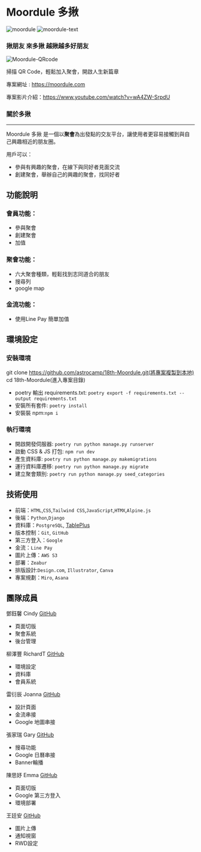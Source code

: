 # Moordule 多揪

![moordule](https://miro.medium.com/v2/resize:fit:1400/format:webp/1*M9eXElapdctvl-nQbPG38w.jpeg)
![moordule-text](https://miro.medium.com/v2/resize:fit:1400/format:webp/1*sphjBoiQpYV1I4Z5hOl5Qw.jpeg)

### 揪朋友 來多揪 越揪越多好朋友

![Moordule-QRcode](https://miro.medium.com/v2/resize:fit:1000/format:webp/1*8gvVFPQIS7pDZhTqA2tsuA.png)


掃描 QR Code，輕鬆加入聚會，開啟人生新篇章

專案網址 : https://moordule.com  

專案影片介紹：https://www.youtube.com/watch?v=wA4ZW-SrpdU
 

### 關於多揪

---

Moordule 多揪 是一個以**聚會**為出發點的交友平台，讓使用者更容易接觸到與自己興趣相近的朋友圈。


用戶可以：
- 參與有興趣的聚會，在線下與同好者見面交流
- 創建聚會，舉辦自己的興趣的聚會，找同好者  


## 功能說明
### 會員功能：

- 參與聚會
- 創建聚會
- 加值

### 聚會功能：
- 六大聚會種類，輕鬆找到志同道合的朋友
- 搜尋列
- google map


### 金流功能：
- 使用Line Pay 簡單加值 



## 環境設定

### 安裝環境

git clone https://github.com/astrocamp/18th-Moordule.git(將專案複製到本地)  
cd 18th-Moordule(進入專案目錄)

- poetry 輸出 requirements.txt:
  `poetry export -f requirements.txt --output requirements.txt`
- 安裝所有套件: `poetry install`
- 安裝裝 npm:`npm i`

### 執行環境

- 開啟開發伺服器: `poetry run python manage.py runserver`
- 啟動 CSS & JS 打包: `npm run dev`
- 產生資料庫: `poetry run python manage.py makemigrations`
- 運行資料庫遷移: `poetry run python manage.py migrate`
- 建立聚會類別: `poetry run python manage.py seed_categories`

## 技術使用

- 前端：`HTML`,`CSS`,`Tailwind CSS`,`JavaScript`,`HTMX`,`Alpine.js`  
- 後端：`Python`,`Django`  
- 資料庫：`PostgreSQL`, [TablePlus](https://tableplus.com/)  
- 版本控制：`Git`, `GitHub`  
- 第三方登入：`Google`  
- 金流：`Line Pay`  
- 圖片上傳：`AWS S3`   
- 部署：`Zeabur`  
- 排版設計:`Design.com`, `Illustrator`, `Canva`   
- 專案規劃：`Miro`, `Asana`  


## 團隊成員

鄧鈺馨 Cindy [GitHub](https://github.com/YuHsinTengCindy)  
- 頁面切版
- 聚會系統
- 後台管理

柳澤豐 RichardT [GitHub](https://github.com/richart-coder)  
- 環境設定
- 資料庫
- 會員系統

雷衍辰 Joanna [GitHub](https://github.com/JoannaLei21) 
- 設計頁面
- 金流串接
- Google 地圖串接

張家瑞 Gary [GitHub](https://github.com/Gary0306)  
- 搜尋功能
- Google 日曆串接
- Banner輪播

陳思妤 Emma [GitHub](https://github.com/Emma-EC)  
- 頁面切版
- Google 第三方登入
- 環境部署

王廷安 [GitHub](https://github.com/Tingan111)  
- 圖片上傳
- 通知視窗
- RWD設定
